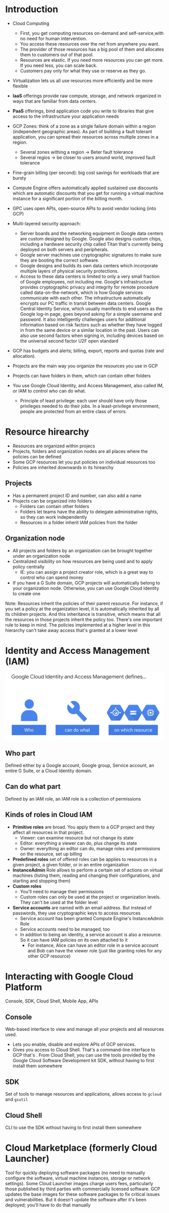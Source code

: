 # Introduction

- Cloud Computing
  - First, you get computing resources on-demand and self-service,with no need for human intervention.
  - You access these resources over the net from anywhere you want.
  - The provider of those resources has a big pool of them and allocates them to customers out of that pool.
  - Resources are elastic. If you need more resources you can get more. If you need less, you can scale back.
  - Customers pay only for what they use or reserve as they go.

- Virtualization lets us all use resources more efficiently and be more flexible

- **IaaS** offerings provide raw compute, storage, and network organized in ways that are familiar from data centers.
- **PaaS** offerings, bind application code you write to libraries that give access to the infrastructure your application needs

- GCP Zones: think of a zone as a single failure domain within a region (independent geographic areas). As part of
building a fault tolerant application, you can spread their resources across multiple zones in a region.
  - Several zones withing a region -> Beter fault tolerance
  - Several regios -> be closer to users around world, improved fault tolerance

- Fine-grain billing (per second): big cost savings for workloads that are bursty
- Compute Engine offers automatically applied sustained use discounts which are automatic discounts that you get for running
a virtual machine instance for a significant portion of the billing month.

- GPC uses open APIs, open-source APIs to avoid vendor locking (into GCP)

- Multi-layered security approach:
  - Server boards and the networking equipment in Google data centers are custom designed by Google. 
  Google also designs custom chips, including a hardware security chip called Titan that's currently
  being deployed on both servers and peripherals.
  - Google server machines use cryptographic signatures to make sure they are booting the correct software.
  - Google designs and builds its own data centers which incorporate multiple layers of physical security protections.
  - Access to these data centers is limited to only a very small fraction of Google employees, not including me.
Google's infrastructure provides cryptographic privacy and
integrity for remote procedure called data-on-the-network,
which is how Google services communicate with each other.
The infrastructure automatically encrypts our PC traffic in transit between data centers.
Google Central Identity Service, which usually manifests to end users as
the Google log-in page, goes beyond asking for a simple username and password.
It also intelligently challenges users for additional information based on
risk factors such as whether they have logged in
from the same device or a similar location in the past.
Users can also use second factors when signing in,
including devices based on the universal second factor U2F open standard

- GCP has budgets and alerts;  billing, export, reports and quotas (rate and allocation).

- Projects are the main way you organize the resources you use in GCP
 - Projects can have folders in them, which can contain other folders

- You use Google Cloud Identity, and Access Management, also called IM, or IAM to control who can do what.
  - Principle of least privilege: each user should have only those privileges needed to do their jobs.
  In a least-privilege environment, people are protected from an entire class of errors.


# Resource hirearchy
- Resources are organized within projecs
- Projects, folders and organization nodes are all places where the policies can be defined
- Some GCP resources let you put policies on individual resources too
- Policies are inherited downwards in its hirearchy

## Projects
- Has a permanent project ID and number, can also add a name
- Projects can be organized into folders
  - Folders can contain other folders
  - Folders let teams have the ability to delegate administrative rights,
so they can work independently
  - Resources in a folder inherit IAM policies from the folder

## Organization node
- All projects and folders by an organization can be brought together under an organization node
- Centralized visibility on how resources are being used and to apply policy centrally
  - IE: you can assign a project creator role, which is a great way to control who can spend money
- If you have a G Suite domain, GCP projects will automatically belong to your organization node.
Otherwise, you can use Google Cloud Identity to create one

Note: Resources inherit the policies of their parent resource. For instance, if you set a policy at the organization level,
it is automatically inherited by all its children projects. And this inheritance is transitive, which means
that all the resources in those projects inherit the policy too. There's one important rule to keep in mind.
The policies implemented at a higher level in this hierarchy can't take away access that's granted at a lower level


# Identity and Access Management (IAM)

![](images/iam.png?raw=true)

## Who part
Defined either by a Google account, Google group, Service account, an entire G Suite, or a Cloud Identity domain.
## Can do what part
Defined by an IAM role, an IAM role is a collection of permissions

## Kinds of roles in Cloud IAM
 - **Primitive roles** are broad. You apply them to a GCP project and they affect all resources in that project.
    - Viewer: can examine resource but not change its state
    - Editor: everything a viewer can do, plus change its state
    - Owner: everything an editor can do, manage roles and permissions on the resource, set up billing 
- **Predefined roles** set of offered roles can be applies to resources in a given project, a given folder,
or in an entire organization
- **InstanceAdmin** Role allows to perform a certain set of actions on virtual machines (listing them,
reading and changing their configurations, and starting and stopping them)
- **Custom roles**
  - You'll need to manage their permissions
  - Custom roles can only be used at the project or organization levels. They can't be used at the folder level
- **Service accounts** are named with an email address. But instead of passwords, they use cryptographic keys to access resources
  - Service account has been granted Compute Engine's InstanceAdmin Role
  - Service accounts need to be managed, too
  - In addition to being an identity, a service account is also a resource. So it can have IAM policies on its own attached to it
    - For instance, Alice can have an editor role in a service account and Bob can have the viewer role (just like granting roles for any other GCP resource)


# Interacting with Google Cloud Platform
Console, SDK, Cloud Shell, Mobile App, APIs

## Console
Web-based interface to view and manage all your projects and all resources used.
- Lets you enable, disable and explore APIs of GCP services.
- Gives you access to Cloud Shell.
That's a command-line interface to GCP that's .
From Cloud Shell, you can use the tools provided by
the Google Cloud Software Development kit
SDK, without having to first install them somewhere

## SDK
Set of tools to manage resources and applications, allows access to `gcloud` and `gsutil`

## Cloud Shell
CLI to use the SDK without having to first install them somewhere


# Cloud Marketplace (formerly Cloud Launcher)
Tool for quickly deploying software packages (no need to manually configure the software,
virtual machine instances, storage or network settings). Some Cloud Launcher images charge users fees,
particularly those published by third parties with commercially licensed software. GCP updates the base images for
these software packages to fix critical issues and vulnerabilities. But it doesn't update the software after
it's been deployed; you'll have to do that manually